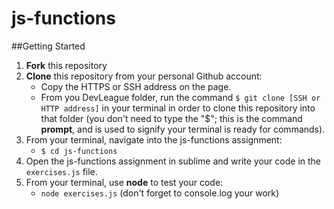 # js-functions

##Getting Started
1. **Fork** this repository
2. **Clone** this repository from your personal Github account:
    - Copy the HTTPS or SSH address on the page.
    - From you DevLeague folder, run the command `$ git clone [SSH or HTTP address]` in your terminal in order to clone this repository into that folder 
      (you don't need to type the "$"; this is the command __prompt__, and is used to signify your terminal is ready for commands).
3. From your terminal, navigate into the js-functions assignment:
    - `$ cd js-functions`
4. Open the js-functions assignment in sublime and write your code in the `exercises.js` file.
5. From your terminal, use __node__ to test your code:
   - `node exercises.js` (don't forget to console.log your work)
   

    
